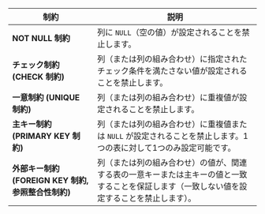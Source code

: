 

| **制約**            | **説明**                                                                                                                                             |
|-------------------|--------------------------------------------------------------------------------------------------------------------------------------------------|
| **NOT NULL 制約**  | 列に `NULL`（空の値）が設定されることを禁止します。                                                                                                    |
| **チェック制約 (CHECK 制約)** | 列（または列の組み合わせ）に指定されたチェック条件を満たさない値が設定されることを禁止します。                                                           |
| **一意制約 (UNIQUE 制約)**    | 列（または列の組み合わせ）に重複値が設定されることを禁止します。                                                                                             |
| **主キー制約 (PRIMARY KEY 制約)** | 列（または列の組み合わせ）に重複値または `NULL` が設定されることを禁止します。1つの表に対して1つのみ設定可能です。                                                    |
| **外部キー制約 (FOREIGN KEY 制約, 参照整合性制約)** | 列（または列の組み合わせ）の値が、関連する表の一意キーまたは主キーの値と一致することを保証します（一致しない値を設定することを禁止します）。|

